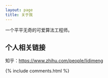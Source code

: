 ```yaml
---
layout: page
title: 关于我 
---
```




一个平平无奇的可爱算法工程师。

<h2> 个人相关链接 </h2>  

知乎：https://www.zhihu.com/people/lidimeng

{% include comments.html %}

